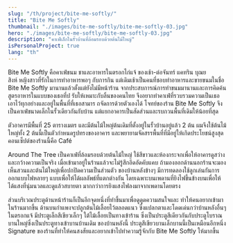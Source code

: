 ```yaml
---
slug: "/th/project/bite-me-softly/"
title: "Bite Me Softly"
thumbnail: "./images/bite-me-softly/bite-me-softly-03.jpg"
hero: "./images/bite-me-softly/bite-me-softly-03.jpg"
description: "คาเฟ่เล็กในรั้วบ้านที่ล้อมรอบด้วยต้นไม้ใหญ่"
isPersonalProject: true
lang: "th"
---
```


Bite Me Softly คือคาเฟ่ขนม ชาและอาหารในตรอกไก่แจ้ ของเช้า-ต่อจันทร์
แคทริน บุณยสิงห์ หญิงสาวที่รักในการทำอาหารพอๆ กับการกิน
แต่เดิมเช้าเป็นคนที่ชอบทำอาหารและขายขนมในชื่อ Bite Me Softly
มานานแล้วตั้งแต่ยังไม่มีหน้าร้าน
จากประสบการณ์การทำขนมมานานและการคิดค้นสูตรอาหารในแบบของเธอที่ป
รับให้เหมาะกับลิ้นของคนไทย
จึงอยากทำคาเฟ่ที่รวบรวมความเป็นเธอเอาไว้ทุกอย่างและอยู่ในพื้นที่ที่เธอสามาร
ถจัดการด้วยตัวเองได้ โจทย์ของร้าน Bite Me Softly
จึงเป็นคาเฟ่ขนาดเล็กในรั้วเดียวกันกับบ้าน
แต่แยกอาคารเป็นสัดส่วนและรบกวนพื้นที่เดิมให้น้อยที่สุด

ตัวอาคารมีพื้นที่ 25 ตารางเมตร และมีต้นไม้ใหญ่ต้นเดิมที่ตั้งอยู่ในรั้วบ้านอยู่แล้ว
2 ต้น ผมจึงใช้ต้นไม้ใหญ่ทั้ง 2 ต้นนี้เป็นตัวกำหนดรูปทรงของอาคาร
และพยายามจัดสรรพื้นที่ที่มีอยู่ให้เกิดประโยชน์สูงสุด คอนเซ็ปต์ของร้านนี้คือ
Café

Around The Tree เป็นคาเฟ่ที่ล้อมรอบด้วยต้นไม้ใหญ่
ใช้สีขาวและห้องกระจกเพื่อให้อาคารดูสว่างและกว้างความเป็นจริง
เมื่อเข้ามาอยู่ในร้านแล้วจะไม่รู้สึกอึดอัดคับแคบ
ถ้ามองออกด้านนอกร้านจะมองเห็นสวนและต้นไม้ใหญ่เพื่อปกปิดความเป็นส่วนตัว
ของบ้านหลังข้างๆ มีการทดลองใช้ลูกเล่นกันการออกแบบไฟหลายๆ
แบบเพื่อให้ได้ผลลัพธ์ที่แตกต่างกัน
โดยเฉพาะบนเพดานที่ยิงไฟขึ้นข้างบนเพื่อให้ได้แสงที่นุ่มนวลและดูแล้วสบายตา
มากกว่าการยิงแสงไฟลงมาจากเพดานโดยตรง

ส่วนบริเวณประตูด้านหน้าร้านก็เป็นอีกจุดหนึ่งที่ทำขึ้นมาเพื่อดูดูดความสนใจและ
ทำให้คนอยากเข้ามาในร้านมากขึ้น
ด้านบนกำแพงจะปลูกต้นไม้เลื้อยไว้ตลอดแนว
ซึ่งแปลกตาและโดดเด่นกว่าบ้านหลังอื่นๆ ในตรอกแจ้ มีประตูเล็กสีเขียวเล็กๆ
ใต้ไม้เลื้อยเป็นทางเข้าร้าน
ซึ่งเป็นประตูสีเดียวกันกับประตูโบราณบานใหญ่ซึ่งเป็นประตูทางเข้าบานบ้านเดิม
ของบ้านหลังนี้ ประตูสีเขียวบานเล็กบานนี้เป็นเหมือนอีกหนึ่ง Signature
ของร้านที่ทำให้คนสงสัยและอยากเข้าไปทำความรู้จักกับ Bite Me Softly
ให้มากขึ้น

